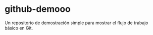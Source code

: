 # github-demooo
Un repositorio de demostración simple para mostrar el flujo de trabajo básico en Git.
